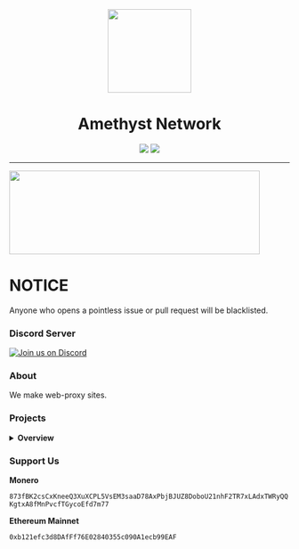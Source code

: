 <!--
                                _     _                     _       _   _          _                               _    
     /\                        | |   | |                   | |     | \ | |        | |                             | |   
    /  \     _ __ ___     ___  | |_  | |__    _   _   ___  | |_    |  \| |   ___  | |_  __      __   ___    _ __  | | __
   / /\ \   | '_ ` _ \   / _ \ | __| | '_ \  | | | | / __| | __|   | . ` |  / _ \ | __| \ \ /\ / /  / _ \  | '__| | |/ /
  / ____ \  | | | | | | |  __/ | |_  | | | | | |_| | \__ \ | |_    | |\  | |  __/ | |_   \ V  V /  | (_) | | |    |   < 
 /_/    \_\ |_| |_| |_|  \___|  \__| |_| |_|  \__, | |___/  \__|   |_| \_|  \___|  \__|   \_/\_/    \___/  |_|    |_|\_\
                                               __/ |                                                                    
                                              |___/                                                                     
-->
<!-- The font is called Big, if you are wondering -->
<div align="center">
<kbd>
<img width="150px" src="https://amethystnetwork-dev.github.io/assets/img/logo.png">
</kbd>

<h1>Amethyst Network</h1>
<a href="https://mastodon.social/@AmethystNetDev" rel="me"><img src="https://img.shields.io/badge/Mastodon-%232B90D9?style=for-the-badge&logo=mastodon&logoColor=white"></a>
<a href="https://amethystnetwork-dev.github.io/docs/"><img src="https://img.shields.io/badge/Docs-2e8555?style=for-the-badge&logo=gitbook&logoColor=white"></a>
</div>

---

<a href="https://alienhub.xyz/?utm_medium=amethystnetwork">
  <img src="https://alienhub.xyz/images/ad-c8de3fef-bff1-4963-a417-3995855d70e0.gif" width="450" height="150">
</a>

# NOTICE

Anyone who opens a pointless issue or pull request will be blacklisted.

### Discord Server

[![Join us on Discord](https://invidget.switchblade.xyz/fzrmxgu2NR?theme=light)](https://discord.gg/fzrmxgu2NR)

### About

We make web-proxy sites.

### Projects
<details>
<summary><b>Overview</b></summary>

**Main**

- [Incognito](https://github.com/amethystnetwork-dev/Incognito) - Unofficial Incognito easy deployment version with TompHTTP bare server included.
- [Incognito-Lite](https://github.com/amethystnetwork-dev/Incognito-Lite) - A lite version of Incognito powered by BUFFY.
- [Bare Server Deployable](https://github.com/amethystnetwork-dev/bare-server-deployable) - A deployable version of the Bare Sever.
- [Hypertabs](https://github.com/amethystnetwork-dev/Hypertabs) - A deployable version of Hypertabs.

**Other**

- [gfiles-fork](https://github.com/amethystnetwork-dev/gfiles-fork) - Modified fork of [BinBashBanana/gfiles](https://github.com/BinBashBanana/gfiles).
- [google](https://github.com/amethystnetwork-dev/google) - Something found on Replit.

**WIP**

- [Amethyst](https://github.com/amethystnetwork-dev/Amethyst) - Custom proxy website made for TN's proxathon.
</details>

### Support Us

**Monero**

`873fBK2csCxKneeQ3XuXCPL5VsEM3saaD78AxPbjBJUZ8DoboU21nhF2TR7xLAdxTWRyQQKgtxA8fMnPvcfTGycoEfd7m77`

**Ethereum Mainnet**

`0xb121efc3d8DAfFf76E02840355c090A1ecb99EAF`
